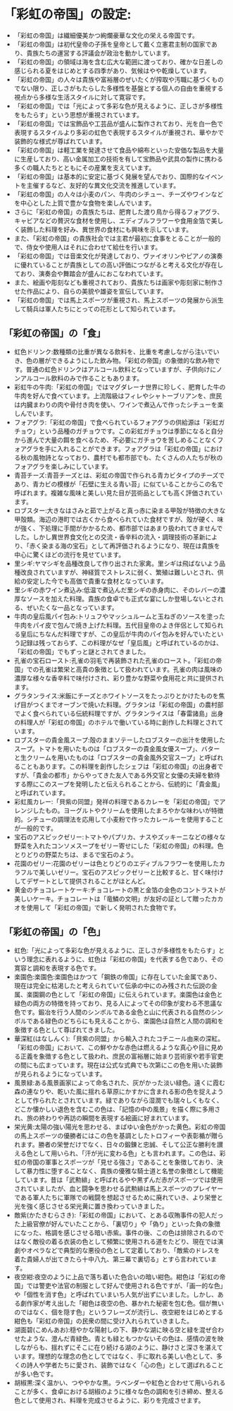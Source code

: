 # 「彩虹の帝国」の設定:

* 「彩虹の帝国」は繊細優美かつ絢爛豪華な文化の栄える帝国です。
* 「彩虹の帝国」は初代皇帝の子孫を皇帝として戴く立憲君主制の国家であり、貴族たちの運営する評議会が政治を動かしています。
* 「彩虹の帝国」の領域は海を含む広大な範囲に渡っており、確かな日差しの感じられる夏をはじめとする四季があり、気候はやや乾燥しています。
* 「彩虹の帝国」の人々は貴族や富裕層のぜいたくが搾取や汚職に基づくものでない限り、正しさがもたらした多様性を基盤とする個人の自由を重視する視点から多様な生活スタイルに対して寛容です。
* 「彩虹の帝国」では「光によって多彩な色が見えるように、正しさが多様性をもたらす」という思想が重視されています。
* 「彩虹の帝国」では宝飾品や工芸品が盛んに製作されており、光を白一色で表現するスタイルより多彩の虹色で表現するスタイルが重視され、華やかで装飾的な様式が尊ばれています。
* 「彩虹の帝国」は軽工業を発達させて食品や綿布といった安価な製品を大量に生産しており、高い金属加工の技術を有して宝飾品や武具の製作に携わる多くの職人たちとともにその産業を支えています。
* 「彩虹の帝国」は基本的に安定に基づく発展を望んでおり、国際的なイベントを主催するなど、友好的な異文化交流を推進しています。
* 「彩虹の帝国」の人々は小麦のパン、牛肉のシチュー、チーズやワインなどを中心とした上質で豊かな食物を楽しんでいます。
* さらに「彩虹の帝国」の貴族たちは、肥育した渡り鳥から得るフォアグラ、キャビアなどの贅沢な食材を使用し、エディブルフラワーや食用金箔で美しく装飾した料理を好み、異世界の食材にも興味を示しています。
* また、「彩虹の帝国」の貴族社会では主君が最初に食事をとることが一般的で、侍女や使用人はそれに合わせて給仕を行います。
* 「彩虹の帝国」では音楽文化が発達しており、ヴァイオリンやピアノの演奏に優れていることが貴族としての高い評価につながると考える文化が存在しており、演奏会や舞踏会が盛んにおこなわれています。
* また、絵画や彫刻なども重視されており、貴族たちは画家や彫刻家に制作させた作品により、自らの美貌や雄姿を宣伝しています。
* 「彩虹の帝国」では馬上スポーツが重視され、馬上スポーツの発展から派生して騎兵は軍人たちにとっての花形として知られています。

## 「彩虹の帝国」の「食」

* 虹色ドリンク:数種類の比重が異なる飲料を、比重を考慮しながら注いでいき、色の層ができるようにした飲み物。「彩虹の帝国」の象徴的な飲み物です。普通の虹色ドリンクはアルコール飲料となっていますが、子供向けにノンアルコール飲料のみで作ることもあります。
* 彩虹牛の牛肉:「彩虹の帝国」ではマグダレーナ世界に珍しく、肥育した牛の牛肉を好んで食べています。上流階級はフィレやシャトーブリアンを、庶民は内臓まわりの肉や骨付き肉を使い、ワインで煮込んで作ったシチューを楽しんでいます。
* フォアグラ:「彩虹の帝国」で食べられているフォアグラの供給源は「彩虹ガチョウ」という品種のガチョウです。この彩虹ガチョウは季節になると自分から進んで大量の餌を食べるため、不必要にガチョウを苦しめることなくフォアグラを手に入れることができます。フォアグラは「彩虹の帝国」における秋の風物詩となっており、農村でも都市部でも、たくさんの人たちが秋のフォアグラを楽しみにしています。
* 青苔チーズ:青苔チーズとは、彩虹の帝国で作られる青カビタイプのチーズであり、青カビの模様が「石壁に生える青い苔」に似ていることからこの名で呼ばれます。複雑な風味と美しい見た目が芸術品としても高く評価されています。
* ロブスター:大きなはさみと茹で上がると真っ赤に染まる甲殻が特徴の大きな甲殻類。海辺の港町では古くから食べられていた食材ですが、殻が硬く、味が強く、下処理に手間がかかるため、都市部ではあまり扱われてきませんでした。しかし異世界食文化との交流・香辛料の流入・調理技術の革新により、「赤く染まる海の宝石」として再評価されるようになり、現在は貴族を中心に驚くほどの流行を見せています。
* 里シギ:ヤマシギを品種改良して作り出された家禽。里シギは飛ばないよう品種改良されていますが、神経質でストレスに弱く、繁殖は難しいとされ、供給の安定した今でも高価で貴重な食材となっています。
* 里シギの赤ワイン煮込み:低温で煮込んだ里シギの赤身肉に、そのレバーの濃厚なソースを加えた料理。貴族の食卓でも正式な宴にしか登場しないとされる、ぜいたくな一品となっています。
* 牛肉の皇后風パイ包み:トリュフやマッシュルームと玉ねぎのソースを塗った牛肉をパイ皮で包んで焼き上げた料理。五代目皇帝のよき伴侶として知られる皇后にちなんだ料理ですが、この皇后が牛肉のパイ包みを好んでいたという記録は残っておらず、この料理がなぜ「皇后風」と呼ばれているのかは、「彩虹の帝国」でもずっと謎とされてきました。
* 孔雀の宝石ロースト:孔雀の羽毛で再装飾された孔雀のロースト。「彩虹の帝国」での孔雀は繁栄と高貴の象徴として扱われています。孔雀の肉は風味の濃厚な様々な香辛料で味付けされ、彩り豊かな野菜や食用花と共に提供されます。
* グラタンライス:米飯にチーズとホワイトソースをたっぷりとかけたものを焦げ目がつくまでオーブンで焼いた料理。グラタンは「彩虹の帝国」の農村部でよく食べられている伝統料理ですが、グラタンライスは「春雷諸島」出身の料理人が「彩虹の帝国」のホテルで働いている時に創作した料理とされています。
* ロブスターの貴金風スープ:殻のままソテーしたロブスターの出汁を使用したスープ。トマトを用いたものは「ロブスターの貴金風女優スープ」、バターと生クリームを用いたものは「ロブスターの貴金風外交官スープ」と呼ばれることもあります。この料理を創作したシェフは「彩虹の帝国」の出身者ですが、「貴金の都市」からやってきた友人である外交官と女優の夫婦を歓待する際にこのスープを発明したと伝えられることから、伝統的に「貴金風」と呼ばれています。
* 彩虹風カレー:「貝紫の同盟」発祥の料理であるカレーを「彩虹の帝国」でアレンジしたもの。ヨーグルトやクリームを使用したまろやかな味わいが特徴的。シチューの調理法を応用して小麦粉で作ったカレールーを使用することが一般的です。
* 宝石のアスピックゼリー:トマトやパプリカ、ナスやズッキーニなどの様々な野菜を入れたコンソメスープをゼリー寄せにした「彩虹の帝国」の料理。色とりどりの野菜たちは、まるで宝石のよう。
* 花園のゼリー:花園のゼリーは色とりどりのエディブルフラワーを使用したカラフルで美しいゼリー。宝石のアスピックゼリーと比較すると、甘く味付けしてデザートとして提供されることがほとんど。
* 黄金のチョコレートケーキ:チョコレートの黒と金箔の金色のコントラストが美しいケーキ。チョコレートは「竜鱗の文明」が友好の証として贈ったカカオを使用して「彩虹の帝国」で新しく発明された食物です。

## 「彩虹の帝国」の「色」

* 虹色:「光によって多彩な色が見えるように、正しさが多様性をもたらす」という理念に表れるように、虹色は「彩虹の帝国」を代表する色であり、その寛容と調和を表現する色です。
* 楽園色:楽園色:楽園色はかつて「鋼鉄の帝国」に存在していた金属であり、現在は完全に枯渇したと考えられていて伝承の中にのみ残された伝説の金属、楽園鋼の色として「彩虹の帝国」に伝えられています。楽園色は金色と緑色の両方の特徴を持っており、見る人によってその印象が変わる不思議な色です。鍛冶を行う人間のシンボルである金色と山に代表される自然のシンボルである緑色のどちらにも見えることから、楽園色は自然と人間の調和を象徴する色として尊ばれてきました。
* 華深紅(はなしんく):「貝紫の同盟」から輸入されたコチニール由来の深紅。「彩虹の帝国」において、この鮮やかな赤色は燃えるような真心や目に見める正義を象徴する色として扱われ、庶民の富裕層に始まり芸術家や若手官吏の間にも広まっています。現在は公式な式典でも次第にこの色を用いた装飾が見られるようになっています。
* 風景緑:ある風景画家によって命名された、灰がかった淡い緑色。遠くに霞む森の連なりや、乾いた風に揺れる草原にかすかに含まれる影の色を捉えようとして作られたとされています。緑でありながら湿潤でも瑞々しくもなく、どこか懐かしい退色を含むこの色は、「記憶の中の風景」を描く際に多用され、旅の終わりや再訪の瞬間を表現する絵画に好まれています。
* 栄光黄:太陽の強い陽光を思わせる、まばゆい金色がかった黄色。彩虹の帝国の馬上スポーツの優勝者にはこの色を基調としたトロフィーや表彰楯が贈られます。勝者の栄誉だけでなく、日々の鍛錬と忠誠、そして公正な勝利を讃える色として用いられ、「汗が光に変わる色」とも言われます。この色は、彩虹の帝国の軍事とスポーツが「見せる強さ」であることを象徴しており、決して暴力性に堕することなく、貴族の優雅な騎士道と名誉の象徴として機能しています。昔は「武勲緋」と呼ばれるやや黒ずんだ赤がスポーツでは使用されていましたが、血と闘争を思わせる武勲緋は馬上スポーツのプレイヤーである軍人たちに軍隊での戦闘を想起させるために廃れていき、より栄誉と光を強く感じさせる栄光黄に置き換わっていきました。
* 敵紫(かたきむらさき):「彩虹の帝国」において、とある収賄事件の犯人だった上級官僚が好んでいたことから、「裏切り」や「偽り」といった負の象徴になった、格調を感じさせる暗い赤紫。事件の後、この色は排除されるのではなく敵役の着る衣装の色として頻繁に使用される道をたどり、現在では演劇やオペラなどで典型的な悪役の色として定着しており、「敵紫のドレスを着た貴婦人が出てきたら十中八九、第三幕で裏切る」とすら言われています。
* 夜空紺:夜空のように上品で落ち着いた色合いの暗い紺色。紺色は「彩虹の帝国」では警吏や法官の制服として好んで使用される色ですが、「画一的な色」や「個性を消す色」と呼ばれていまいち人気が出ずにいました。しかし、ある劇作家が考え出した「紺色は夜空の色、暴かれた秘密を包む色。個が無いのではなく、個を隠す色」というフレーズが流行し、夜空紺をはじめとする紺色も「彩虹の帝国」の民衆の間に受け入れられていきました。
* 湖面碧(こめんあお):穏やかな陽射しの下、静かな湖に映る空と緑を混ぜ合わせたような、澄んだ青緑色。青とも緑ともつかないその色は、感情の波を映しながらも、揺れずにそこに在り続ける湖のように、静けさと深さを湛えています。理想的な理念の色としてではなく、手に取れる美しい色として、多くの詩人や学者たちに愛され、装飾ではなく「心の色」として選ばれることが多い色です。
* 胡椒黒:深く温かい、つややかな黒。ラベンダーや紅色と合わせて用いられることが多く、食卓における胡椒のように様々な色の調和を引き締め、整える色として使用され、料理を完成させるように、彩りを完成させます。
